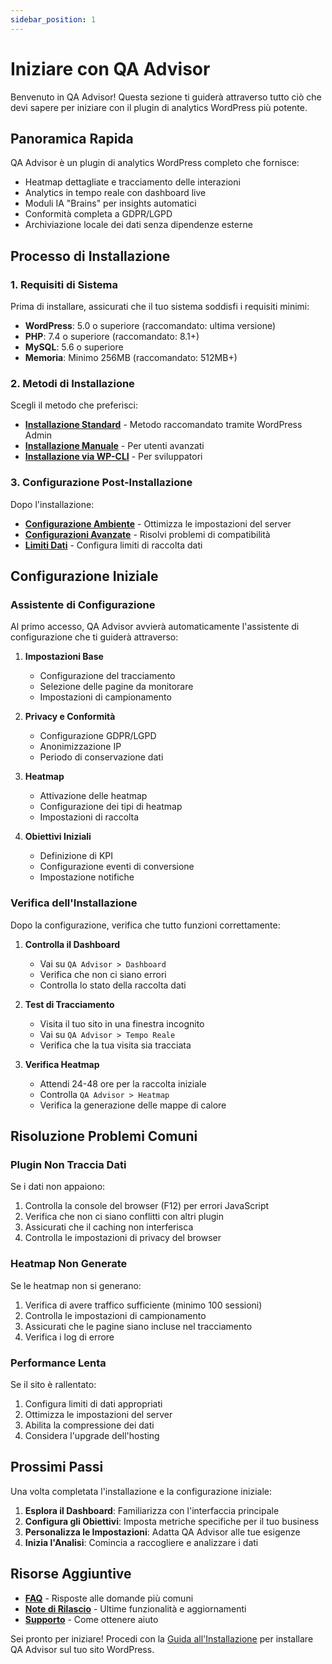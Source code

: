```yaml
---
sidebar_position: 1
---
```


# Iniziare con QA Advisor

Benvenuto in QA Advisor! Questa sezione ti guiderà attraverso tutto ciò che devi sapere per iniziare con il plugin di analytics WordPress più potente.

## Panoramica Rapida

QA Advisor è un plugin di analytics WordPress completo che fornisce:
- Heatmap dettagliate e tracciamento delle interazioni
- Analytics in tempo reale con dashboard live
- Moduli IA "Brains" per insights automatici
- Conformità completa a GDPR/LGPD
- Archiviazione locale dei dati senza dipendenze esterne

## Processo di Installazione

### 1. Requisiti di Sistema
Prima di installare, assicurati che il tuo sistema soddisfi i requisiti minimi:
- **WordPress**: 5.0 o superiore (raccomandato: ultima versione)
- **PHP**: 7.4 o superiore (raccomandato: 8.1+)
- **MySQL**: 5.6 o superiore
- **Memoria**: Minimo 256MB (raccomandato: 512MB+)

### 2. Metodi di Installazione
Scegli il metodo che preferisci:
- **[Installazione Standard](./installation)** - Metodo raccomandato tramite WordPress Admin
- **[Installazione Manuale](./installation#installazione-manuale)** - Per utenti avanzati
- **[Installazione via WP-CLI](./installation#wp-cli)** - Per sviluppatori

### 3. Configurazione Post-Installazione
Dopo l'installazione:
- **[Configurazione Ambiente](./environment-setup)** - Ottimizza le impostazioni del server
- **[Configurazioni Avanzate](./when-defer-jquery)** - Risolvi problemi di compatibilità
- **[Limiti Dati](./set-data-limit-wpconfig)** - Configura limiti di raccolta dati

## Configurazione Iniziale

### Assistente di Configurazione
Al primo accesso, QA Advisor avvierà automaticamente l'assistente di configurazione che ti guiderà attraverso:

1. **Impostazioni Base**
   - Configurazione del tracciamento
   - Selezione delle pagine da monitorare
   - Impostazioni di campionamento

2. **Privacy e Conformità**
   - Configurazione GDPR/LGPD
   - Anonimizzazione IP
   - Periodo di conservazione dati

3. **Heatmap**
   - Attivazione delle heatmap
   - Configurazione dei tipi di heatmap
   - Impostazioni di raccolta

4. **Obiettivi Iniziali**
   - Definizione di KPI
   - Configurazione eventi di conversione
   - Impostazione notifiche

### Verifica dell'Installazione

Dopo la configurazione, verifica che tutto funzioni correttamente:

1. **Controlla il Dashboard**
   - Vai su `QA Advisor > Dashboard`
   - Verifica che non ci siano errori
   - Controlla lo stato della raccolta dati

2. **Test di Tracciamento**
   - Visita il tuo sito in una finestra incognito
   - Vai su `QA Advisor > Tempo Reale`
   - Verifica che la tua visita sia tracciata

3. **Verifica Heatmap**
   - Attendi 24-48 ore per la raccolta iniziale
   - Controlla `QA Advisor > Heatmap`
   - Verifica la generazione delle mappe di calore

## Risoluzione Problemi Comuni

### Plugin Non Traccia Dati
Se i dati non appaiono:
1. Controlla la console del browser (F12) per errori JavaScript
2. Verifica che non ci siano conflitti con altri plugin
3. Assicurati che il caching non interferisca
4. Controlla le impostazioni di privacy del browser

### Heatmap Non Generate
Se le heatmap non si generano:
1. Verifica di avere traffico sufficiente (minimo 100 sessioni)
2. Controlla le impostazioni di campionamento
3. Assicurati che le pagine siano incluse nel tracciamento
4. Verifica i log di errore

### Performance Lenta
Se il sito è rallentato:
1. Configura limiti di dati appropriati
2. Ottimizza le impostazioni del server
3. Abilita la compressione dei dati
4. Considera l'upgrade dell'hosting

## Prossimi Passi

Una volta completata l'installazione e la configurazione iniziale:

1. **Esplora il Dashboard**: Familiarizza con l'interfaccia principale
2. **Configura gli Obiettivi**: Imposta metriche specifiche per il tuo business
3. **Personalizza le Impostazioni**: Adatta QA Advisor alle tue esigenze
4. **Inizia l'Analisi**: Comincia a raccogliere e analizzare i dati

## Risorse Aggiuntive

- **[FAQ](../../faq)** - Risposte alle domande più comuni
- **[Note di Rilascio](../../release-notes)** - Ultime funzionalità e aggiornamenti
- **[Supporto](../2-screens-and-operations/12-help)** - Come ottenere aiuto

Sei pronto per iniziare! Procedi con la [Guida all'Installazione](./installation) per installare QA Advisor sul tuo sito WordPress.

